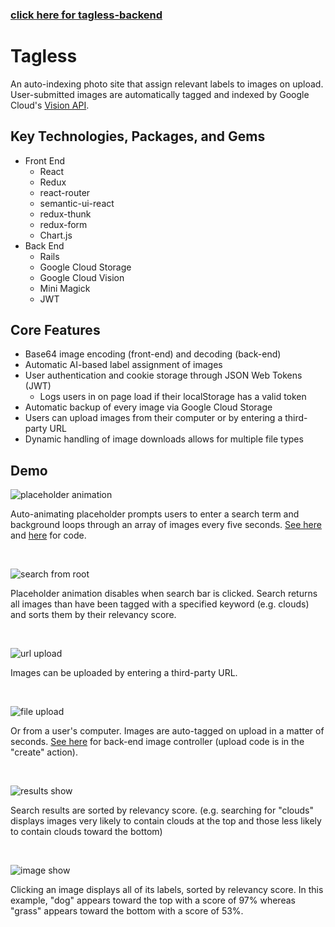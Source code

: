 ### [click here for tagless-backend](https://github.com/dylankershaw/tagless-backend)

# Tagless
An auto-indexing photo site that assign relevant labels to images on upload. User-submitted images are automatically tagged and indexed by Google Cloud's [Vision API](https://cloud.google.com/vision/).

## Key Technologies, Packages, and Gems
* Front End
	* React
	* Redux
	* react-router
	* semantic-ui-react
	* redux-thunk
	* redux-form
	* Chart.js
* Back End
	* Rails
	* Google Cloud Storage
	* Google Cloud Vision
	* Mini Magick
	* JWT

## Core Features
* Base64 image encoding (front-end) and decoding (back-end)
* Automatic AI-based label assignment of images
* User authentication and cookie storage through JSON Web Tokens (JWT)
	* Logs users in on page load if their localStorage has a valid token
* Automatic backup of every image via Google Cloud Storage
* Users can upload images from their computer or by entering a third-party URL
* Dynamic handling of image downloads allows for multiple file types

## Demo
![placeholder animation](https://media.giphy.com/media/3oFzlWJtpswtKtVo4w/giphy.gif)

Auto-animating placeholder prompts users to enter a search term and background loops through an array of images every five seconds. [See here](https://github.com/dylankershaw/tagless-frontend/blob/master/src/components/search/search_bar.js) and [here](https://github.com/dylankershaw/tagless-frontend/blob/master/src/components/search/inactive_search_container.js) for code.

<br/>

![search from root](https://media.giphy.com/media/3oFzmolvlBML6YqxDq/giphy.gif)

Placeholder animation disables when search bar is clicked. Search returns all images than have been tagged with a specified keyword (e.g. clouds) and sorts them by their relevancy score.

<br />

![url upload](https://media.giphy.com/media/26CaMGy5EBtCgcDMA/giphy.gif)

Images can be uploaded by entering a third-party URL.

<br />

![file upload](https://media.giphy.com/media/l49JYK801LY9uBTJC/giphy.gif)

Or from a user's computer. Images are auto-tagged on upload in a matter of seconds. [See here](https://github.com/dylankershaw/tagless-backend/blob/master/app/controllers/api/v1/images_controller.rb) for back-end image controller (upload code is in the "create" action).

<br />

![results show](https://media.giphy.com/media/3oFzmghFHML4uyo8rS/giphy.gif)

Search results are sorted by relevancy score. (e.g. searching for "clouds" displays images very likely to contain clouds at the top and those less likely to contain clouds toward the bottom)

<br />

![image show](https://media.giphy.com/media/l49JBGmkwB57hdJIs/giphy.gif)

Clicking an image displays all of its labels, sorted by relevancy score. In this example, "dog" appears toward the top with a score of 97% whereas "grass" appears toward the bottom with a score of 53%.
